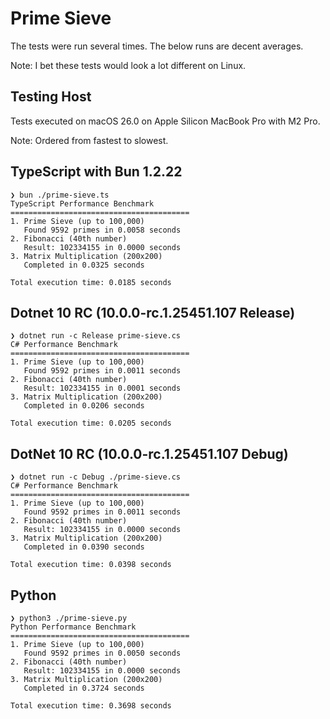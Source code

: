 # Prime Sieve

The tests were run several times. The below runs are decent averages.

Note: I bet these tests would look a lot different on Linux.

## Testing Host

Tests executed on macOS 26.0 on Apple Silicon MacBook Pro with M2 Pro.

Note: Ordered from fastest to slowest.

## TypeScript with Bun 1.2.22

```
❯ bun ./prime-sieve.ts
TypeScript Performance Benchmark
========================================
1. Prime Sieve (up to 100,000)
   Found 9592 primes in 0.0058 seconds
2. Fibonacci (40th number)
   Result: 102334155 in 0.0000 seconds
3. Matrix Multiplication (200x200)
   Completed in 0.0325 seconds

Total execution time: 0.0185 seconds
```

## Dotnet 10 RC (10.0.0-rc.1.25451.107 Release)
```
❯ dotnet run -c Release prime-sieve.cs
C# Performance Benchmark
========================================
1. Prime Sieve (up to 100,000)
   Found 9592 primes in 0.0011 seconds
2. Fibonacci (40th number)
   Result: 102334155 in 0.0001 seconds
3. Matrix Multiplication (200x200)
   Completed in 0.0206 seconds

Total execution time: 0.0205 seconds
```


## DotNet 10 RC (10.0.0-rc.1.25451.107 Debug)
```
❯ dotnet run -c Debug ./prime-sieve.cs
C# Performance Benchmark
========================================
1. Prime Sieve (up to 100,000)
   Found 9592 primes in 0.0011 seconds
2. Fibonacci (40th number)
   Result: 102334155 in 0.0000 seconds
3. Matrix Multiplication (200x200)
   Completed in 0.0390 seconds

Total execution time: 0.0398 seconds
```                                                                                                               

## Python

```
❯ python3 ./prime-sieve.py
Python Performance Benchmark
========================================
1. Prime Sieve (up to 100,000)
   Found 9592 primes in 0.0050 seconds
2. Fibonacci (40th number)
   Result: 102334155 in 0.0000 seconds
3. Matrix Multiplication (200x200)
   Completed in 0.3724 seconds

Total execution time: 0.3698 seconds
```